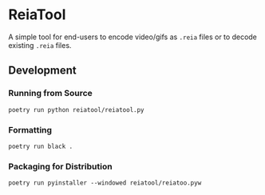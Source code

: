 # ReiaTool

A simple tool for end-users to encode video/gifs as `.reia` files or to decode
existing `.reia` files.

## Development

### Running from Source

`poetry run python reiatool/reiatool.py`

### Formatting 

`poetry run black .`

### Packaging for Distribution

`poetry run pyinstaller --windowed reiatool/reiatoo.pyw`
